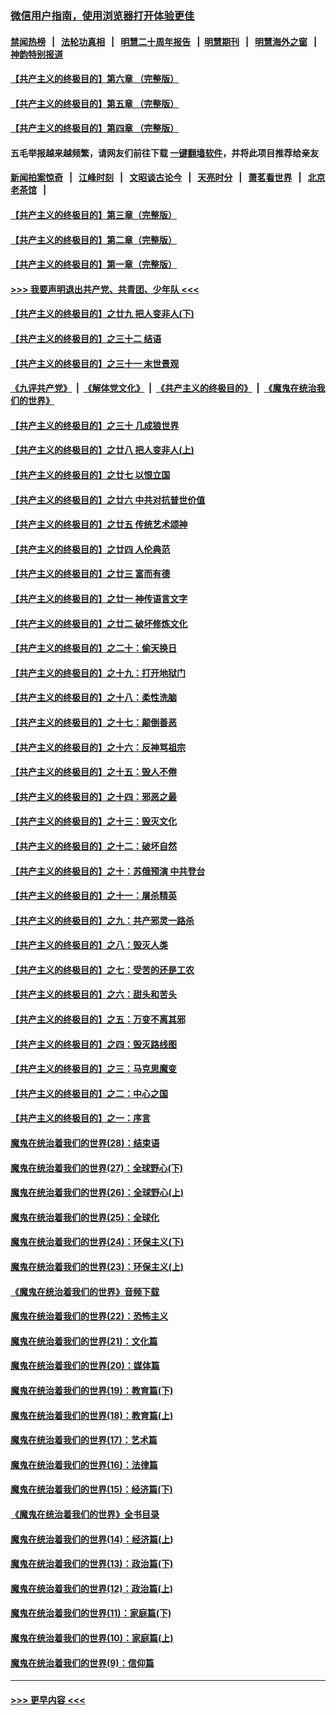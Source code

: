 ### [微信用户指南，使用浏览器打开体验更佳](https://github.com/gfw-breaker/banned-news1/blob/master/indexes/wechat-guide.md?t=0)
#### [禁闻热榜](热点新闻.md?t=0)  &nbsp;&nbsp;|&nbsp;&nbsp; [法轮功真相](https://github.com/gfw-breaker/truth/blob/master/README.md?t=0) &nbsp;&nbsp;|&nbsp;&nbsp; [明慧二十周年报告](https://github.com/gfw-breaker/mh-reports/blob/master/README.md?t=0) &nbsp;&nbsp;|&nbsp;&nbsp;[明慧期刊](https://github.com/gfw-breaker/mh-qikan) &nbsp;&nbsp;|&nbsp;&nbsp; [明慧海外之窗](https://github.com/gfw-breaker/mh-news/blob/master/README.md?t=0) &nbsp;&nbsp;|&nbsp;&nbsp; [神韵特别报道](https://github.com/gfw-breaker/mh-news/blob/master/shenyun.md?t=0)
#### [【共产主义的终极目的】第六章 （完整版）](../pages/nsc422/n11428913.md?t=02091933) 
#### [【共产主义的终极目的】第五章 （完整版）](../pages/nsc422/n11428912.md?t=02091933) 
#### [【共产主义的终极目的】第四章 （完整版）](../pages/nsc422/n11428907.md?t=02091933) 
#### 五毛举报越来越频繁，请网友们前往下载 [一键翻墙软件](https://github.com/gfw-breaker/ssr-accounts)，并将此项目推荐给亲友
#### [新闻拍案惊奇](https://github.com/gfw-breaker/banned-news1/blob/master/pages/link4.md) &nbsp;&nbsp;|&nbsp;&nbsp; [江峰时刻](https://github.com/gfw-breaker/banned-news1/blob/master/pages/link4.md) &nbsp;&nbsp;|&nbsp;&nbsp; [文昭谈古论今](https://github.com/gfw-breaker/banned-news1/blob/master/pages/link4.md) &nbsp;&nbsp;|&nbsp;&nbsp; [天亮时分](https://github.com/gfw-breaker/banned-news1/blob/master/pages/link4.md) &nbsp;&nbsp;|&nbsp;&nbsp; [萧茗看世界](https://github.com/gfw-breaker/banned-news1/blob/master/pages/link4.md) &nbsp;&nbsp;|&nbsp;&nbsp; [北京老茶馆](https://github.com/gfw-breaker/banned-news1/blob/master/pages/link4.md) &nbsp;&nbsp;|&nbsp;&nbsp; 
#### [【共产主义的终极目的】第三章（完整版）](../pages/nsc422/n11428848.md?t=02091933) 
#### [【共产主义的终极目的】第二章（完整版）](../pages/nsc422/n11428831.md?t=02091933) 
#### [【共产主义的终极目的】第一章（完整版）](../pages/nsc422/n11417651.md?t=02091933) 
#### [>>> 我要声明退出共产党、共青团、少年队 <<<](https://github.com/begood0513/goodnews/blob/master/quit/letter.md) 
#### [【共产主义的终极目的】之廿九 把人变非人(下)](../pages/nsc422/n11344140.md?t=02091933) 
#### [【共产主义的终极目的】之三十二 结语](../pages/nsc422/n11360535.md?t=02091933) 
#### [【共产主义的终极目的】之三十一 末世景观](../pages/nsc422/n11351129.md?t=02091933) 
#### [《九评共产党》](https://github.com/begood0513/9ping.md/blob/master/README.md) &nbsp;|&nbsp; [《解体党文化》](../../../../jtdwh.md/blob/master/README.md)  &nbsp;|&nbsp; [《共产主义的终极目的》](../../../../gczydzjmd.md/blob/master/README.md) &nbsp;|&nbsp; [《魔鬼在统治我们的世界》](../../../../mgztzwmdsj.md/blob/master/README.md) 
#### [【共产主义的终极目的】之三十 几成狼世界](../pages/nsc422/n11348280.md?t=02091933) 
#### [【共产主义的终极目的】之廿八 把人变非人(上)](../pages/nsc422/n11340492.md?t=02091933) 
#### [【共产主义的终极目的】之廿七 以恨立国](../pages/nsc422/n11336944.md?t=02091933) 
#### [【共产主义的终极目的】之廿六 中共对抗普世价值](../pages/nsc422/n11324785.md?t=02091933) 
#### [【共产主义的终极目的】之廿五 传统艺术颂神](../pages/nsc422/n11296396.md?t=02091933) 
#### [【共产主义的终极目的】之廿四 人伦典范](../pages/nsc422/n11296397.md?t=02091933) 
#### [【共产主义的终极目的】之廿三 富而有德](../pages/nsc422/n11283598.md?t=02091933) 
#### [【共产主义的终极目的】之廿一 神传语言文字](../pages/nsc422/n11263265.md?t=02091933) 
#### [【共产主义的终极目的】之廿二 破坏修炼文化](../pages/nsc422/n11245728.md?t=02091933) 
#### [【共产主义的终极目的】之二十：偷天换日](../pages/nsc422/n11238846.md?t=02091933) 
#### [【共产主义的终极目的】之十九：打开地狱门](../pages/nsc422/n11206376.md?t=02091933) 
#### [【共产主义的终极目的】之十八：柔性洗脑](../pages/nsc422/n11199994.md?t=02091933) 
#### [【共产主义的终极目的】之十七：颠倒善恶](../pages/nsc422/n11179782.md?t=02091933) 
#### [【共产主义的终极目的】之十六：反神骂祖宗](../pages/nsc422/n11166798.md?t=02091933) 
#### [【共产主义的终极目的】之十五：毁人不倦](../pages/nsc422/n11166792.md?t=02091933) 
#### [【共产主义的终极目的】之十四：邪恶之最](../pages/nsc422/n11150249.md?t=02091933) 
#### [【共产主义的终极目的】之十三：毁灭文化](../pages/nsc422/n11135227.md?t=02091933) 
#### [【共产主义的终极目的】之十二：破坏自然](../pages/nsc422/n11135214.md?t=02091933) 
#### [【共产主义的终极目的】之十：苏俄预演 中共登台](../pages/nsc422/n11118424.md?t=02091933) 
#### [【共产主义的终极目的】之十一：屠杀精英](../pages/nsc422/n11118442.md?t=02091933) 
#### [【共产主义的终极目的】之九：共产邪灵一路杀](../pages/nsc422/n11114139.md?t=02091933) 
#### [【共产主义的终极目的】之八：毁灭人类](../pages/nsc422/n11108503.md?t=02091933) 
#### [【共产主义的终极目的】之七：受苦的还是工农](../pages/nsc422/n11101809.md?t=02091933) 
#### [【共产主义的终极目的】之六：甜头和苦头](../pages/nsc422/n11096971.md?t=02091933) 
#### [【共产主义的终极目的】之五：万变不离其邪](../pages/nsc422/n11091285.md?t=02091933) 
#### [【共产主义的终极目的】之四：毁灭路线图](../pages/nsc422/n11086284.md?t=02091933) 
#### [【共产主义的终极目的】之三：马克思魔变](../pages/nsc422/n11061941.md?t=02091933) 
#### [【共产主义的终极目的】之二：中心之国](../pages/nsc422/n11047728.md?t=02091933) 
#### [【共产主义的终极目的】之一：序言](../pages/nsc422/n11086077.md?t=02091933) 
#### [魔鬼在统治着我们的世界(28)：结束语](../pages/nsc422/n10936246.md?t=02091933) 
#### [魔鬼在统治着我们的世界(27)：全球野心(下)](../pages/nsc422/n10928319.md?t=02091933) 
#### [魔鬼在统治着我们的世界(26)：全球野心(上)](../pages/nsc422/n10900318.md?t=02091933) 
#### [魔鬼在统治着我们的世界(25)：全球化](../pages/nsc422/n10788205.md?t=02091933) 
#### [魔鬼在统治着我们的世界(24)：环保主义(下)](../pages/nsc422/n10695307.md?t=02091933) 
#### [魔鬼在统治着我们的世界(23)：环保主义(上)](../pages/nsc422/n10688613.md?t=02091933) 
#### [《魔鬼在统治着我们的世界》音频下载](../pages/nsc422/n10635553.md?t=02091933) 
#### [魔鬼在统治着我们的世界(22)：恐怖主义](../pages/nsc422/n10614727.md?t=02091933) 
#### [魔鬼在统治着我们的世界(21)：文化篇](../pages/nsc422/n10597706.md?t=02091933) 
#### [魔鬼在统治着我们的世界(20)：媒体篇](../pages/nsc422/n10586579.md?t=02091933) 
#### [魔鬼在统治着我们的世界(19)：教育篇(下)](../pages/nsc422/n10564808.md?t=02091933) 
#### [魔鬼在统治着我们的世界(18)：教育篇(上)](../pages/nsc422/n10526970.md?t=02091933) 
#### [魔鬼在统治着我们的世界(17)：艺术篇](../pages/nsc422/n10499093.md?t=02091933) 
#### [魔鬼在统治着我们的世界(16)：法律篇](../pages/nsc422/n10485969.md?t=02091933) 
#### [魔鬼在统治着我们的世界(15)：经济篇(下)](../pages/nsc422/n10469975.md?t=02091933) 
#### [《魔鬼在统治着我们的世界》全书目录](../pages/nsc422/n10464261.md?t=02091933) 
#### [魔鬼在统治着我们的世界(14)：经济篇(上)](../pages/nsc422/n10457370.md?t=02091933) 
#### [魔鬼在统治着我们的世界(13)：政治篇(下)](../pages/nsc422/n10448270.md?t=02091933) 
#### [魔鬼在统治着我们的世界(12)：政治篇(上)](../pages/nsc422/n10444576.md?t=02091933) 
#### [魔鬼在统治着我们的世界(11)：家庭篇(下)](../pages/nsc422/n10440961.md?t=02091933) 
#### [魔鬼在统治着我们的世界(10)：家庭篇(上)](../pages/nsc422/n10435448.md?t=02091933) 
#### [魔鬼在统治着我们的世界(9)：信仰篇](../pages/nsc422/n10432159.md?t=02091933) 

----
#### [ >>> 更早内容 <<< ](../indexes/nsc422-earlier.md)
